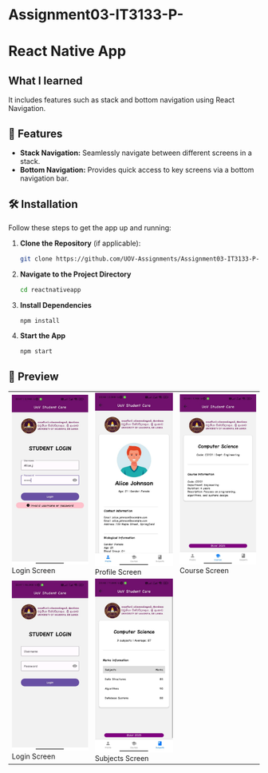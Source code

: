 # Assignment03-IT3133-P-

# React Native App

## What I learned

It includes features such as stack and bottom navigation using React Navigation.

## 🚀 Features

- **Stack Navigation:** Seamlessly navigate between different screens in a stack.
- **Bottom Navigation:** Provides quick access to key screens via a bottom navigation bar.

## 🛠 Installation

Follow these steps to get the app up and running:

1. **Clone the Repository** (if applicable):

   ```bash
   git clone https://github.com/UOV-Assignments/Assignment03-IT3133-P-.git

   ```

2. **Navigate to the Project Directory**

   ```bash
   cd reactnativeapp

   ```

3. **Install Dependencies**

   ```bash
   npm install
   ```

4. **Start the App**
   ```bash
   npm start
   ```

## 📱 Preview

<table>
  <tr>
    <td >
      <img src="reactnativeapp\outputs\1.jpg" alt="Screen 1" width="200" />
      <br>Login Screen
    </td>
    <td >
      <img src="reactnativeapp\outputs\2.jpg" alt="Screen 2" width="200" />
      <br>Profile Screen
    </td>
    <td >
      <img src="reactnativeapp\outputs\3.jpg" alt="Screen 3" width="200" />
      <br>Course Screen
    </td>
  </tr>
  <tr>
    <td >
      <img src="reactnativeapp\outputs\4.jpg" alt="Screen 1" width="200" />
      <br>Login Screen
    </td>
    <td >
      <img src="reactnativeapp\outputs\5.jpg" alt="Screen 2" width="200" />
      <br>Subjects Screen
    </td>
    
  </tr>
</table>

